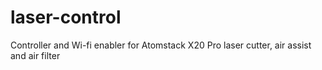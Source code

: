 # laser-control
Controller and Wi-fi enabler for Atomstack X20 Pro laser cutter, air assist and air filter
